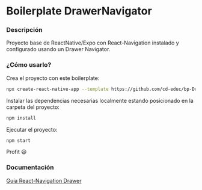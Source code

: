 # Boilerplate DrawerNavigator

### Descripción

Proyecto base de ReactNative/Expo con React-Navigation instalado y configurado usando un Drawer Navigator.

### ¿Cómo usarlo?

Crea el proyecto con este boilerplate:
```bash
npx create-react-native-app --template https://github.com/cd-educ/bp-DrawerNavigator-RN
```

Instalar las dependencias necesarias localmente estando posicionado en la carpeta del proyecto:
```bash
npm install
```

Ejecutar el proyecto:
```bash
npm start
```

Profit 😃

### Documentación

[Guía React-Navigation Drawer](https://reactnavigation.org/docs/drawer-based-navigation)

